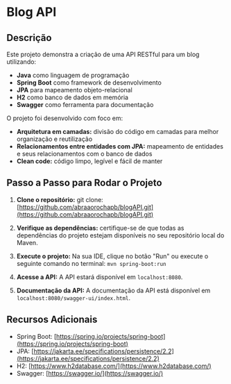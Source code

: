 # Blog API

## Descrição

Este projeto demonstra a criação de uma API RESTful para um blog utilizando:

* **Java** como linguagem de programação
* **Spring Boot** como framework de desenvolvimento
* **JPA** para mapeamento objeto-relacional
* **H2** como banco de dados em memória
* **Swagger** como ferramenta para documentação

O projeto foi desenvolvido com foco em:

* **Arquitetura em camadas:** divisão do código em camadas para melhor organização e reutilização
* **Relacionamentos entre entidades com JPA:** mapeamento de entidades e seus relacionamentos com o banco de dados
* **Clean code:** código limpo, legível e fácil de manter

## Passo a Passo para Rodar o Projeto

1. **Clone o repositório:**
   git clone: [https://github.com/abraaorochapb/blogAPI.git](https://github.com/abraaorochapb/blogAPI.git)

2. **Verifique as dependências:**
   certifique-se de que todas as dependências do projeto estejam disponíveis no seu repositório local do Maven.

3. **Execute o projeto:**
   Na sua IDE, clique no botão "Run" ou execute o seguinte comando no terminal:
   `mvn spring-boot:run`

4. **Acesse a API:**
   A API estará disponível em `localhost:8080`.

5. **Documentação da API:**
   A documentação da API está disponível em `localhost:8080/swagger-ui/index.html`.


## Recursos Adicionais

* Spring Boot: [https://spring.io/projects/spring-boot](https://spring.io/projects/spring-boot)
* JPA: [https://jakarta.ee/specifications/persistence/2.2](https://jakarta.ee/specifications/persistence/2.2)
* H2: [https://www.h2database.com/](https://www.h2database.com/)
* Swagger: [https://swagger.io/](https://swagger.io/)